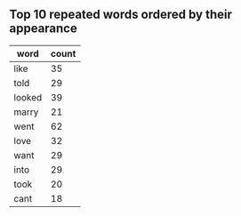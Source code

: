 ## Top 10 repeated words ordered by their appearance

| word   | count |
| ------ | ----- |
| like   | 35    |
| told   | 29    |
| looked | 39    |
| marry  | 21    |
| went   | 62    |
| love   | 32    |
| want   | 29    |
| into   | 29    |
| took   | 20    |
| cant   | 18    |
